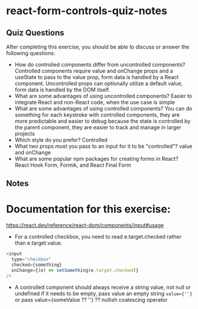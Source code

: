 # react-form-controls-quiz-notes

## Quiz Questions

After completing this exercise, you should be able to discuss or answer the following questions:

- How do controlled components differ from uncontrolled components?
  Controlled components require value and onChange props and a useState to pass to the value prop, form data is handled by a React component.
  Uncontrolled props can optionally utilize a default value, form data is handled by the DOM itself.
- What are some advantages of using uncontrolled components?
  Easier to integrate React and non-React code, when the use case is simple
- What are some advantages of using controlled components?
  You can do something for each keystroke with controlled components, they are more predictable and easier to debug because the state is controlled by the parent component, they are easier to track and manage in larger projects
- Which style do you prefer?
  Controlled
- What two props must you pass to an input for it to be "controlled"?
  value and onChange
- What are some popular npm packages for creating forms in React?
  React Hook Form, Formik, and React Final Form

## Notes

# Documentation for this exercise:

https://react.dev/reference/react-dom/components/input#usage

- For a controlled checkbox, you need to read e.target.checked rather than e.target.value.

```js
<input
  type="checkbox"
  checked={something}
  onChange={(e) => setSomething(e.target.checked)}
/>
```

- A controlled component should always receive a string value, not null or undefined
  if it needs to be empty, pass value an empty string `value={''}` or pass value={someValue ?? ''}
  ?? nullish coalescing operator

